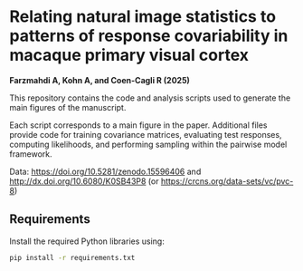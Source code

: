 # Relating natural image statistics to patterns of response covariability in macaque primary visual cortex

**Farzmahdi A, Kohn A, and Coen-Cagli R (2025)**

This repository contains the code and analysis scripts used to generate the main figures of the manuscript.

Each script corresponds to a main figure in the paper. Additional files provide code for training covariance matrices, evaluating test responses, computing likelihoods, and performing sampling within the pairwise model framework.

Data: https://doi.org/10.5281/zenodo.15596406 and http://dx.doi.org/10.6080/K0SB43P8 (or https://crcns.org/data-sets/vc/pvc-8)

## Requirements

Install the required Python libraries using:

```bash
pip install -r requirements.txt
	

